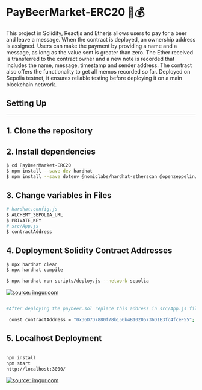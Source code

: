 # PayBeerMarket-ERC20 🍻💰

This project in Solidity, Reactjs and Etherjs allows users to pay for a beer and leave a message. When the contract is deployed, an ownership address is assigned. Users can make the payment by providing a name and a message, as long as the value sent is greater than zero. The Ether received is transferred to the contract owner and a new note is recorded that includes the name, message, timestamp and sender address. The contract also offers the functionality to get all memos recorded so far. Deployed on Sepolia testnet, it ensures reliable testing before deploying it on a main blockchain network. 


## Setting Up
---
## 1. Clone the repository
## 2. Install dependencies
```bash
$ cd PayBeerMarket-ERC20
$ npm install --save-dev hardhat
$ npm install --save dotenv @nomiclabs/hardhat-etherscan @openzeppelin/contracts @nomicfoundation/hardhat-chai-matchers @nomicfoundation/hardhat-toolbox @nomiclabs/hardhat-ethers
```
## 3. Change variables in Files
```bash
# hardhat.config.js
$ ALCHEMY_SEPOLIA_URL
$ PRIVATE_KEY
# src/App.js
$ contractAddress
```

## 4. Deployment Solidity Contract Addresses
```bash
$ npx hardhat clean
$ npx hardhat compile
```

``` bash
$ npx hardhat run scripts/deploy.js --network sepolia
```

<a href="https://imgur.com/8caKL1o"><img src="https://i.imgur.com/8caKL1o.gif" title="source: imgur.com" /></a>

``` bash

#After deploying the paybeer.sol replace this address in src/App.js file with the variable:

 const contractAddress = "0x36D7D7880f78b156b4B10205736D1E3fc4fceF55";

```

## 5. Localhost Deployment

``` bash

npm install 
npm start 
http://localhost:3000/

```
<a href="https://imgur.com/WjQh1ER"><img src="https://i.imgur.com/WjQh1ER.gif" title="source: imgur.com" /></a>






































